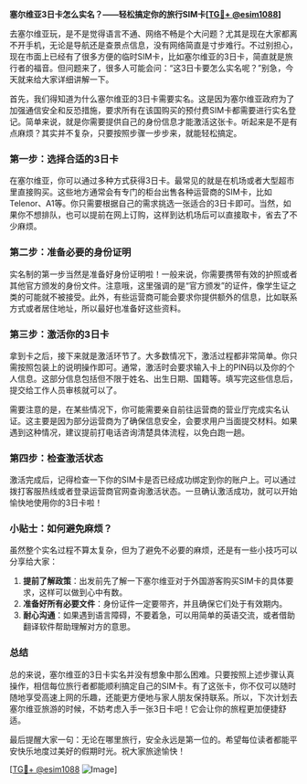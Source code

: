 **塞尔维亚3日卡怎么实名？——轻松搞定你的旅行SIM卡[[TG💪+ @esim1088](https://t.me/s/esim1088)]**

去塞尔维亚玩，是不是觉得语言不通、网络不畅是个大问题？尤其是现在大家都离不开手机，无论是导航还是查景点信息，没有网络简直是寸步难行。不过别担心，现在市面上已经有了很多方便的临时SIM卡，比如塞尔维亚的3日卡，简直就是旅行者的福音。但问题来了，很多人可能会问：“这3日卡要怎么实名呢？”别急，今天就来给大家详细讲解一下。

首先，我们得知道为什么塞尔维亚的3日卡需要实名。这是因为塞尔维亚政府为了加强通信安全和反恐措施，要求所有在该国购买的预付费SIM卡都需要进行实名登记。简单来说，就是你需要提供自己的身份信息才能激活这张卡。听起来是不是有点麻烦？其实并不复杂，只要按照步骤一步步来，就能轻松搞定。

### **第一步：选择合适的3日卡**

在塞尔维亚，你可以通过多种方式获得3日卡。最常见的就是在机场或者大型超市里直接购买。这些地方通常会有专门的柜台出售各种运营商的SIM卡，比如Telenor、A1等。你只需要根据自己的需求挑选一张适合的3日卡即可。当然，如果你不想排队，也可以提前在网上订购，这样到达机场后可以直接取卡，省去了不少麻烦。

### **第二步：准备必要的身份证明**

实名制的第一步当然是准备好身份证明啦！一般来说，你需要携带有效的护照或者其他官方颁发的身份文件。注意哦，这里强调的是“官方颁发”的证件，像学生证之类的可能就不被接受。此外，有些运营商可能会要求你提供额外的信息，比如联系方式或者居住地址，所以最好也准备好这些资料。

### **第三步：激活你的3日卡**

拿到卡之后，接下来就是激活环节了。大多数情况下，激活过程都非常简单。你只需按照包装上的说明操作即可。通常，激活时会要求输入卡上的PIN码以及你的个人信息。这部分信息包括但不限于姓名、出生日期、国籍等。填写完这些信息后，提交给工作人员审核就可以了。

需要注意的是，在某些情况下，你可能需要亲自前往运营商的营业厅完成实名认证。这主要是因为部分运营商为了确保信息安全，会要求用户当面提交材料。如果遇到这种情况，建议提前打电话咨询清楚具体流程，以免白跑一趟。

### **第四步：检查激活状态**

激活完成后，记得检查一下你的SIM卡是否已经成功绑定到你的账户上。可以通过拨打客服热线或者登录运营商官网查询激活状态。一旦确认激活成功，就可以开始愉快地使用你的3日卡啦！

### **小贴士：如何避免麻烦？**

虽然整个实名过程不算太复杂，但为了避免不必要的麻烦，还是有一些小技巧可以分享给大家：

1. **提前了解政策**：出发前先了解一下塞尔维亚对于外国游客购买SIM卡的具体要求，这样可以做到心中有数。
2. **准备好所有必要文件**：身份证件一定要带齐，并且确保它们处于有效期内。
3. **耐心沟通**：如果遇到语言障碍，不要着急，可以用简单的英语交流，或者借助翻译软件帮助理解对方的意思。

### **总结**

总的来说，塞尔维亚的3日卡实名并没有想象中那么困难。只要按照上述步骤认真操作，相信每位旅行者都能顺利搞定自己的SIM卡。有了这张卡，你不仅可以随时随地享受高速上网的乐趣，还能更方便地与家人朋友保持联系。所以，下次计划去塞尔维亚旅游的时候，不妨考虑入手一张3日卡吧！它会让你的旅程更加便捷舒适。

最后提醒大家一句：无论在哪里旅行，安全永远是第一位的。希望每位读者都能平安快乐地度过美好的假期时光。祝大家旅途愉快！

[[TG💪+ @esim1088](https://t.me/s/esim1088) ![Image](https://i.postimg.cc/4NQfJmqS/Snipaste-2025-05-13-00-14-12.png)]